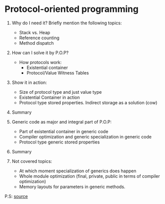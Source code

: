 # Protocol-oriented programming

1. Why do I need it? Briefly mention the following topics:
   + Stack vs. Heap
   + Reference counting
   + Method dispatch

2. How can I solve it by P.O.P?
   + How protocols work:
	 - Existential container
	 - Protocol/Value Witness Tables
	
3. Show it in action:
   + Size of protocol type and just value type
   + Existential Container in action
   + Protocol type stored properties. Indirect storage as a solution (cow)
   
4. Summary
   
5. Generic code as major and integral part of P.O.P:
   + Part of existential container in generic code
   + Compiler optimization and generic specialization in generic code
   + Protocol type generic stored properties
   
6. Summary

7. Not covered topics:
   + At which moment specialization of generics does happen
   + Whole module optimization (final, private, public in terms of compiler optimization)
   + Memory layouts for parameters in generic methods.

P.S: [source](https://developer.apple.com/videos/play/wwdc2016/416/)
